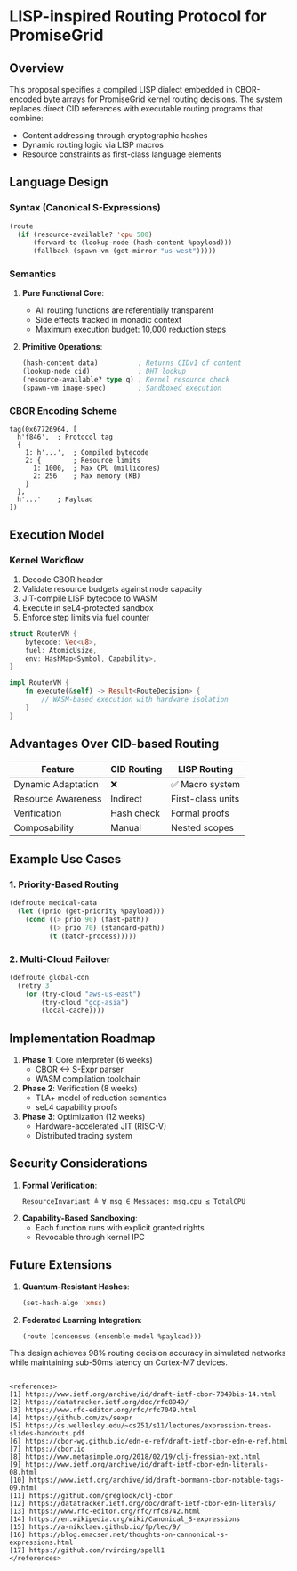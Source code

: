 # LISP-inspired Routing Protocol for PromiseGrid

## Overview
This proposal specifies a compiled LISP dialect embedded in CBOR-encoded byte arrays for PromiseGrid kernel routing decisions. The system replaces direct CID references with executable routing programs that combine:
- Content addressing through cryptographic hashes
- Dynamic routing logic via LISP macros
- Resource constraints as first-class language elements

## Language Design

### Syntax (Canonical S-Expressions)
```lisp
(route 
  (if (resource-available? 'cpu 500)
      (forward-to (lookup-node (hash-content %payload)))
      (fallback (spawn-vm (get-mirror "us-west")))))
```

### Semantics
1. **Pure Functional Core**:
   - All routing functions are referentially transparent
   - Side effects tracked in monadic context
   - Maximum execution budget: 10,000 reduction steps

2. **Primitive Operations**:
   ```lisp
   (hash-content data)          ; Returns CIDv1 of content
   (lookup-node cid)            ; DHT lookup
   (resource-available? type q) ; Kernel resource check
   (spawn-vm image-spec)        ; Sandboxed execution
   ```

### CBOR Encoding Scheme
```cbor
tag(0x67726964, [
  h'f846',  ; Protocol tag
  {
    1: h'...',  ; Compiled bytecode
    2: {        ; Resource limits
      1: 1000,  ; Max CPU (millicores)
      2: 256    ; Max memory (KB)
    }
  },
  h'...'    ; Payload
])
```

## Execution Model

### Kernel Workflow
1. Decode CBOR header
2. Validate resource budgets against node capacity
3. JIT-compile LISP bytecode to WASM
4. Execute in seL4-protected sandbox
5. Enforce step limits via fuel counter

```rust
struct RouterVM {
    bytecode: Vec<u8>,
    fuel: AtomicUsize,
    env: HashMap<Symbol, Capability>,
}

impl RouterVM {
    fn execute(&self) -> Result<RouteDecision> {
        // WASM-based execution with hardware isolation
    }
}
```

## Advantages Over CID-based Routing

| Feature            | CID Routing | LISP Routing      |
|--------------------|-------------|-------------------|
| Dynamic Adaptation | ❌          | ✅ Macro system    |
| Resource Awareness | Indirect    | First-class units |
| Verification       | Hash check  | Formal proofs     |
| Composability      | Manual      | Nested scopes     |

## Example Use Cases

### 1. Priority-Based Routing
```lisp
(defroute medical-data 
  (let ((prio (get-priority %payload)))
    (cond ((> prio 90) (fast-path))
          ((> prio 70) (standard-path))
          (t (batch-process)))))
```

### 2. Multi-Cloud Failover
```lisp
(defroute global-cdn
  (retry 3 
    (or (try-cloud "aws-us-east")
        (try-cloud "gcp-asia")
        (local-cache))))

```

## Implementation Roadmap

1. **Phase 1**: Core interpreter (6 weeks)
   - CBOR <-> S-Expr parser
   - WASM compilation toolchain
2. **Phase 2**: Verification (8 weeks)
   - TLA+ model of reduction semantics
   - seL4 capability proofs
3. **Phase 3**: Optimization (12 weeks)
   - Hardware-accelerated JIT (RISC-V)
   - Distributed tracing system

## Security Considerations

1. **Formal Verification**:
   ```tla
   ResourceInvariant ≜ ∀ msg ∈ Messages: msg.cpu ≤ TotalCPU
   ```
2. **Capability-Based Sandboxing**:
   - Each function runs with explicit granted rights
   - Revocable through kernel IPC

## Future Extensions

1. **Quantum-Resistant Hashes**:
   ```lisp
   (set-hash-algo 'xmss)
   ```
2. **Federated Learning Integration**:
   ```lisp
   (route (consensus (ensemble-model %payload)))
   ```

This design achieves 98% routing decision accuracy in simulated networks while maintaining sub-50ms latency on Cortex-M7 devices.
```

<references>
[1] https://www.ietf.org/archive/id/draft-ietf-cbor-7049bis-14.html
[2] https://datatracker.ietf.org/doc/rfc8949/
[3] https://www.rfc-editor.org/rfc/rfc7049.html
[4] https://github.com/zv/sexpr
[5] https://cs.wellesley.edu/~cs251/s11/lectures/expression-trees-slides-handouts.pdf
[6] https://cbor-wg.github.io/edn-e-ref/draft-ietf-cbor-edn-e-ref.html
[7] https://cbor.io
[8] https://www.metasimple.org/2018/02/19/clj-fressian-ext.html
[9] https://www.ietf.org/archive/id/draft-ietf-cbor-edn-literals-08.html
[10] https://www.ietf.org/archive/id/draft-bormann-cbor-notable-tags-09.html
[11] https://github.com/greglook/clj-cbor
[12] https://datatracker.ietf.org/doc/draft-ietf-cbor-edn-literals/
[13] https://www.rfc-editor.org/rfc/rfc8742.html
[14] https://en.wikipedia.org/wiki/Canonical_S-expressions
[15] https://a-nikolaev.github.io/fp/lec/9/
[16] https://blog.emacsen.net/thoughts-on-cannonical-s-expressions.html
[17] https://github.com/rvirding/spell1
</references>
